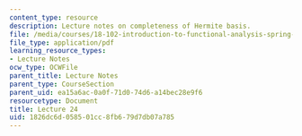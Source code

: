 ```yaml
---
content_type: resource
description: Lecture notes on completeness of Hermite basis.
file: /media/courses/18-102-introduction-to-functional-analysis-spring-2009/1826dc6d058501cc8fb679d7db07a785_MIT18_102s09_lec24.pdf
file_type: application/pdf
learning_resource_types:
- Lecture Notes
ocw_type: OCWFile
parent_title: Lecture Notes
parent_type: CourseSection
parent_uid: ea15a6ac-0a0f-71d0-74d6-a14bec28e9f6
resourcetype: Document
title: Lecture 24
uid: 1826dc6d-0585-01cc-8fb6-79d7db07a785
---
```

